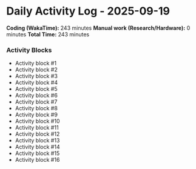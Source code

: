# Daily Activity Log - 2025-09-19

**Coding (WakaTime):** 243 minutes
**Manual work (Research/Hardware):** 0 minutes
**Total Time:** 243 minutes

### Activity Blocks
- Activity block #1
- Activity block #2
- Activity block #3
- Activity block #4
- Activity block #5
- Activity block #6
- Activity block #7
- Activity block #8
- Activity block #9
- Activity block #10
- Activity block #11
- Activity block #12
- Activity block #13
- Activity block #14
- Activity block #15
- Activity block #16
